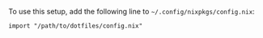 To use this setup, add the following line to `~/.config/nixpkgs/config.nix`:

    import "/path/to/dotfiles/config.nix"

